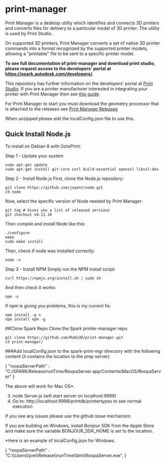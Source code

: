 print-manager
===========

Print Manager is a desktop utility which identifies and connects 3D printers and converts files for delivery to a particular model of 3D printer. The utility is used by Print Studio.

On supported 3D printers, Print Manager converts a set of native 3D printer commands into a format recognized by the supported printer models, allowing a "printable" file to be sent to a specific printer model.

<b>To see full documentation of print-manager and download print studio, please request access to the developers' portal at
 <a href="https://spark.autodesk.com/developers/" target="_blank">https://spark.autodesk.com/developers/</a>.</b>
 
This repository has further information on the developers' portal at [Print Studio](https://spark.autodesk.com/developers/showcase/d0716b0d-5cb4-4959-9f10-032be8591c2a). 
If you are a printer manufacturer interested in integrating your printer with Print Manager then see [this guide](https://spark.autodesk.com/developers/reference/printer-manufacturers/integrate-your-printer/integrate-your-printer-model).

For Print Manager to start you must download the geometry processor that is attached to the releases see [Print Manager Releases](https://github.com/spark3dp/print-manager/releases)

When unzipped please edit the localConfig.json file to use this.


## Quick Install Node.js  

   To install on Debian 8 with OctoPrint:
   
  Step 1 - Update your system
  ```
  sudo apt-get update
  sudo apt-get install git-core curl build-essential openssl libssl-dev
  ```
  Step 2 - Install Node.js
   First, clone the Node.js repository:
  ```
  git clone https://github.com/joyent/node.git
  cd node
  ```
  Now, select the specific version of Node needed by Print Manager:
  ```
  git tag # Gives you a list of released versions
  git checkout v0.11.16
  ```
  Then compile and install Node like this:
  ```
  ./configure
  make
  sudo make install
  ```
  Then, check if node was installed correctly:
  ```
  node -v
  ```
  Step 3 - Install NPM
   Simply run the NPM install script:
  ```
  curl https://npmjs.org/install.sh | sudo sh
  ```
  And then check it works:
  ```
  npm -v
  ```
  
  If npm is giving you problems, this is my current fix:
  ```
  npm install -g n
  npm install npm -g
  ```

##Clone Spark Repo
Clone the Spark printer-manager repo.
```
git clone https://github.com/Robo3D/print-manager.git
cd print-manager/
```
###Add localConfig.json to the spark-print-mgr directory with the following content (it contains the location to the prep server)

{
         "roopaServerPath" : "C:/SPARK/Release/runTime/RoopaServer.app/Contents/MacOS/RoopaServer"
}

   The above will work for Mac OS*.

3. node Server.js (will start server on localhost:9998)  
4. Go to: http://localhost:9998/printdb/printertypes to see normal execution

If you see any issues please use the github issue mechanism. 
 
If you are building on Windows, install Bonjour SDK from the Apple Store and make sure the variable  BONJOUR_SDK_HOME is set to the location.   

*Here is an example of localConfig.json for Windows. 

{
         "roopaServerPath" : "C:\\\Users\\\joe\\\Release\\\runTime\\\bin\\\RoopaServer.exe",
}




